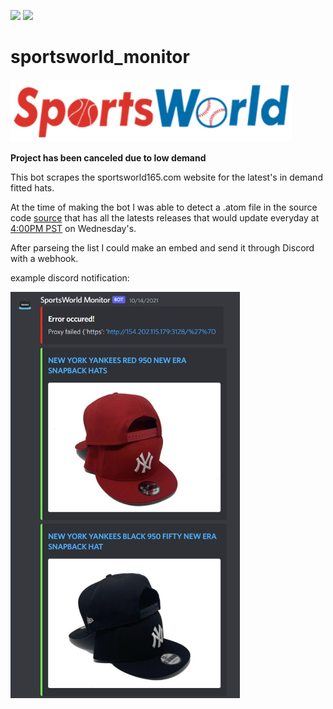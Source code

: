 ![](https://img.shields.io/badge/Active-No-red) ![](https://img.shields.io/badge/Working-No-red)

# sportsworld_monitor

<img src="https://github.com/aimarket/sportsworld_monitor/blob/main/sports_world_logo_360.png?raw=true" alt="slide0" title="Slide0" height="100"/>

**Project has been canceled due to low demand**

This bot scrapes the sportsworld165.com website for the latest's in demand fitted hats.

At the time of making the bot I was able to detect a .atom file in the source code [source](https://sportsworld165.com/collections/new-arrivals/fitted.atom) that
has all the latests releases that would update everyday at [4:00PM PST]() on Wednesday's.

After parseing the list I could make an embed and send it through Discord with a webhook.

example discord notification:

<img src="https://github.com/aimarket/sportsworld_monitor/blob/main/Discord_zx17gus30d.png?raw=true" alt="slide0" title="Slide0" height="650"/>
